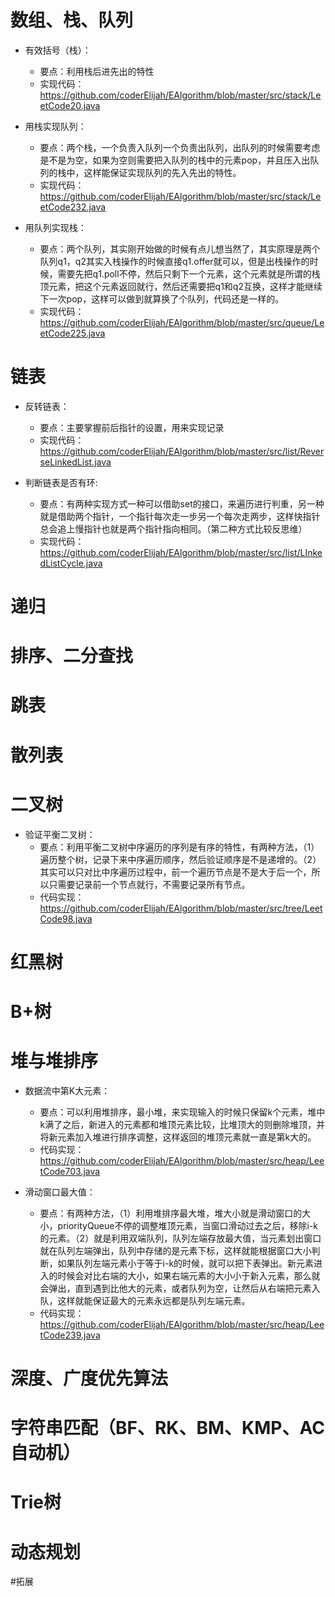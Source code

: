 # 数组、栈、队列
- 有效括号（栈）：
	- 要点：利用栈后进先出的特性
    - 实现代码：https://github.com/coderElijah/EAlgorithm/blob/master/src/stack/LeetCode20.java

- 用栈实现队列：
	- 要点：两个栈，一个负责入队列一个负责出队列，出队列的时候需要考虑是不是为空，如果为空则需要把入队列的栈中的元素pop，并且压入出队列的栈中，这样能保证实现队列的先入先出的特性。
    - 实现代码：https://github.com/coderElijah/EAlgorithm/blob/master/src/stack/LeetCode232.java

- 用队列实现栈：
	- 要点：两个队列，其实刚开始做的时候有点儿想当然了，其实原理是两个队列q1，q2其实入栈操作的时候直接q1.offer就可以，但是出栈操作的时候，需要先把q1.poll不停，然后只剩下一个元素，这个元素就是所谓的栈顶元素，把这个元素返回就行，然后还需要把q1和q2互换，这样才能继续下一次pop，这样可以做到就算换了个队列，代码还是一样的。
    - 实现代码：https://github.com/coderElijah/EAlgorithm/blob/master/src/queue/LeetCode225.java
    

# 链表

- 反转链表：
   - 要点：主要掌握前后指针的设置，用来实现记录 
    - 实现代码：https://github.com/coderElijah/EAlgorithm/blob/master/src/list/ReverseLinkedList.java

- 判断链表是否有环:
	- 要点：有两种实现方式一种可以借助set的接口，来遍历进行判重，另一种就是借助两个指针，一个指针每次走一步另一个每次走两步，这样快指针总会追上慢指针也就是两个指针指向相同。（第二种方式比较反思维）
    - 实现代码：https://github.com/coderElijah/EAlgorithm/blob/master/src/list/LInkedListCycle.java
    
# 递归
# 排序、二分查找
# 跳表
# 散列表
# 二叉树

- 验证平衡二叉树：
	- 要点：利用平衡二叉树中序遍历的序列是有序的特性，有两种方法，（1）遍历整个树，记录下来中序遍历顺序，然后验证顺序是不是递增的。（2）其实可以只对比中序遍历过程中，前一个遍历节点是不是大于后一个，所以只需要记录前一个节点就行，不需要记录所有节点。
    - 代码实现：https://github.com/coderElijah/EAlgorithm/blob/master/src/tree/LeetCode98.java

# 红黑树
# B+树
# 堆与堆排序
- 数据流中第K大元素：
	- 要点：可以利用堆排序，最小堆，来实现输入的时候只保留k个元素，堆中k满了之后，新进入的元素都和堆顶元素比较，比堆顶大的则删除堆顶，并将新元素加入堆进行排序调整，这样返回的堆顶元素就一直是第k大的。
    - 代码实现：https://github.com/coderElijah/EAlgorithm/blob/master/src/heap/LeetCode703.java
    
- 滑动窗口最大值：
	- 要点：有两种方法，（1）利用堆排序最大堆，堆大小就是滑动窗口的大小，priorityQueue不停的调整堆顶元素，当窗口滑动过去之后，移除i-k的元素。（2）就是利用双端队列，队列左端存放最大值，当元素划出窗口就在队列左端弹出，队列中存储的是元素下标，这样就能根据窗口大小判断，如果队列左端元素小于等于i-k的时候，就可以把下表弹出。新元素进入的时候会对比右端的大小，如果右端元素的大小小于新入元素，那么就会弹出，直到遇到比他大的元素，或者队列为空，让然后从右端把元素入队，这样就能保证最大的元素永远都是队列左端元素。
    - 代码实现：https://github.com/coderElijah/EAlgorithm/blob/master/src/heap/LeetCode239.java
# 深度、广度优先算法
# 字符串匹配（BF、RK、BM、KMP、AC自动机）
# Trie树
# 动态规划

#拓展

